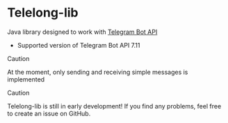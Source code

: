 # Telelong-lib

Java library designed to work with [Telegram Bot API](https://core.telegram.org/bots/api)
- Supported version of Telegram Bot API 7.11

> [!CAUTION]
>
> At the moment, only sending and receiving simple messages is implemented

> [!CAUTION]
>
> Telelong-lib is still in early development!
> If you find any problems, feel free to create an issue on GitHub.


